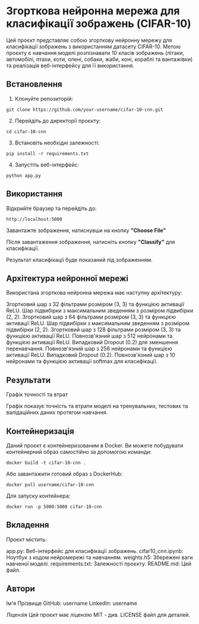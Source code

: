 # Згорткова нейронна мережа для класифікації зображень (CIFAR-10)

Цей проєкт представляє собою згорткову нейронну мережу для класифікації зображень з використанням датасету CIFAR-10. Метою проєкту є навчання моделі розпізнавати 10 класів зображень (літаки, автомобілі, птахи, коти, олені, собаки, жаби, коні, кораблі та вантажівки) та реалізація веб-інтерфейсу для її використання.

## Встановлення

1. Клонуйте репозиторій:
```
git clone https://github.com/your-username/cifar-10-cnn.git
```

2. Перейдіть до директорії проєкту:
```
cd cifar-10-cnn
```

3. Встановіть необхідні залежності:
```
pip install -r requirements.txt
```

4. Запустіть веб-інтерфейс:
```
python app.py
```

## Використання

Відкрийте браузер та перейдіть до:
```
http://localhost:5000
```

Завантажте зображення, натиснувши на кнопку **"Choose File"**

Після завантаження зображення, натисніть кнопку **"Classify"** для класифікації.

Результат класифікації буде показаний під зображенням.

## Архітектура нейронної мережі

Використана згорткова нейронна мережа має наступну архітектуру:

Згортковий шар з 32 фільтрами розміром (3, 3) та функцією активації ReLU.
Шар підвибірки з максимальним зведенням з розміром підвибірки (2, 2).
Згортковий шар з 64 фільтрами розміром (3, 3) та функцією активації ReLU.
Шар підвибірки з максимальним зведенням з розміром підвибірки (2, 2).
Згортковий шар з 128 фільтрами розміром (3, 3) та функцією активації ReLU.
Повнозв'язний шар з 512 нейронами та функцією активації ReLU.
Випадковий Dropout (0.2) для зменшення перенавчання.
Повнозв'язний шар з 256 нейронами та функцією активації ReLU.
Випадковий Dropout (0.2).
Повнозв'язний шар з 10 нейронами та функцією активації softmax для класифікації.

## Результати

Графік точності та втрат

Графік показує точність та втрати моделі на тренувальних, тестових та валідаційних даних протягом навчання.

## Контейнеризація

Даний проєкт є контейнеризованим в Docker. Ви можете побудувати контейнерний образ самостійно за допомогою команди:
```
docker build -t cifar-10-cnn .
```

Або завантажити готовий образ з DockerHub:
```
docker pull username/cifar-10-cnn
```

Для запуску контейнера:
```
docker run -p 5000:5000 cifar-10-cnn
```

## Вкладення

Проєкт містить:

app.py: Веб-інтерфейс для класифікації зображень.
cifar10_cnn.ipynb: Ноутбук з кодом нейромережі та навчанням.
weights.h5: Збережені ваги навченої моделі.
requirements.txt: Залежності проєкту.
README.md: Цей файл.

## Автори
Ім'я Прізвище
GitHub: username
LinkedIn: username

Ліцензія
Цей проєкт має ліцензію MIT - див. LICENSE файл для деталей.
